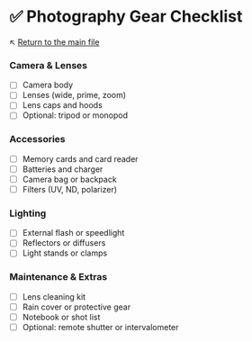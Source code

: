 # ✅ Photography Gear Checklist

↖️ [Return to the main file](../README.md)

### Camera & Lenses

- [ ] Camera body
- [ ] Lenses (wide, prime, zoom)
- [ ] Lens caps and hoods
- [ ] Optional: tripod or monopod

### Accessories

- [ ] Memory cards and card reader
- [ ] Batteries and charger
- [ ] Camera bag or backpack
- [ ] Filters (UV, ND, polarizer)

### Lighting

- [ ] External flash or speedlight
- [ ] Reflectors or diffusers
- [ ] Light stands or clamps

### Maintenance & Extras

- [ ] Lens cleaning kit
- [ ] Rain cover or protective gear
- [ ] Notebook or shot list
- [ ] Optional: remote shutter or intervalometer
